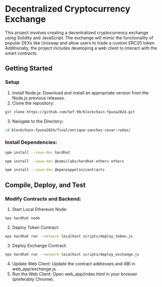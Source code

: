 # Decentralized Cryptocurrency Exchange
This project involves creating a decentralized cryptocurrency exchange using Solidity and JavaScript. The exchange will mimic the functionality of popular DEXs like Uniswap and allow users to trade a custom ERC20 token. Additionally, the project includes developing a web client to interact with the smart contracts.

## Getting Started
### Setup
1. Install Node.js: Download and install an appropriate version from the Node.js previous releases.
2. Clone the repository:
```bash
git clone https://github.com/Sef-99/blockchain-fpuna2024.git
```
3. Navigate to the Directory:
```bash
cd blockchain-fpuna2024/final/enrique-sanchez-cesar-rodas/
```
### Install Dependencies:
```bash
npm install --save-dev hardhat
```
```bash
npm install --save-dev @nomiclabs/hardhat-ethers ethers
```
```bash
npm install --save-dev @openzeppelin/contracts
```
## Compile, Deploy, and Test
### Modify Contracts and Backend:
1. Start Local Ethereum Node:
```bash
npx hardhat node
```
2. Deploy Token Contract:
```bash
npx hardhat run --network localhost scripts/deploy_token.js
```
3. Deploy Exchange Contract:
```bash
npx hardhat run --network localhost scripts/deploy_exchange.js
```
4. Update Web Client: Update the contract addresses and ABI in web_app/exchange.js.
5. Run the Web Client: Open web_app/index.html in your browser (preferably Chrome).
